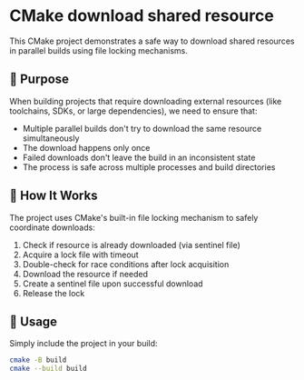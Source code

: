 # CMake download shared resource

This CMake project demonstrates a safe way to download shared resources in parallel builds using file locking mechanisms.

## 🎯 Purpose

When building projects that require downloading external resources (like toolchains, SDKs, or large dependencies), we need to ensure that:

- Multiple parallel builds don't try to download the same resource simultaneously
- The download happens only once
- Failed downloads don't leave the build in an inconsistent state
- The process is safe across multiple processes and build directories

## 🔧 How It Works

The project uses CMake's built-in file locking mechanism to safely coordinate downloads:

1. Check if resource is already downloaded (via sentinel file)
2. Acquire a lock file with timeout
3. Double-check for race conditions after lock acquisition
4. Download the resource if needed
5. Create a sentinel file upon successful download
6. Release the lock

## 🚀 Usage

Simply include the project in your build:

```bash
cmake -B build
cmake --build build
```
